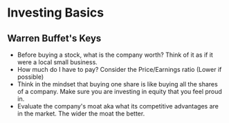 # Investing Basics

## Warren Buffet's Keys

- Before buying a stock, what is the company worth? Think of it as if it were a local small business.
- How much do I have to pay? Consider the Price/Earnings ratio (Lower if possible)
- Think in the mindset that buying one share is like buying all the shares of a company. Make sure you are investing in equity that you feel proud in.
- Evaluate the company's moat aka what its competitive advantages are in the market. The wider the moat the better.